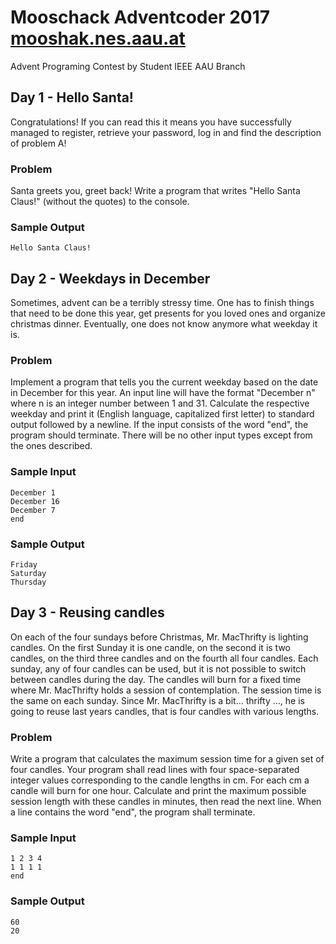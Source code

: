 # Mooschack Adventcoder 2017 [mooshak.nes.aau.at](http://mooshak.nes.aau.at)

Advent Programing Contest by Student IEEE AAU Branch

## Day 1 - Hello Santa!

Congratulations! If you can read this it means you have successfully managed to register, retrieve your password, log in and find the description of problem A!

### Problem

Santa greets you, greet back! Write a program that writes "Hello Santa Claus!" (without the quotes) to the console.

### Sample Output

`Hello Santa Claus!`

## Day 2 - Weekdays in December

Sometimes, advent can be a terribly stressy time. One has to finish things that need to be done this year, get presents for you loved ones and organize christmas dinner. Eventually, one does not know anymore what weekday it is.

### Problem

Implement a program that tells you the current weekday based on the date in December for this year. An input line will have the format "December n" where n is an integer number between 1 and 31. Calculate the respective weekday and print it (English language, capitalized first letter) to standard output followed by a newline. If the input consists of the word "end", the program should terminate. There will be no other input types except from the ones described.

### Sample Input

```
December 1
December 16
December 7
end
```

### Sample Output

```
Friday
Saturday
Thursday
```

## Day 3 - Reusing candles

On each of the four sundays before Christmas, Mr. MacThrifty is lighting candles. On the first Sunday it is one candle, on the second it is two candles, on the third three candles and on the fourth all four candles. Each sunday, any of four candles can be used, but it is not possible to switch between candles during the day. The candles will burn for a fixed time where Mr. MacThrifty holds a session of contemplation. The session time is the same on each sunday. Since Mr. MacThrifty is a bit... thrifty ..., he is going to reuse last years candles, that is four candles with various lengths.

### Problem

Write a program that calculates the maximum session time for a given set of four candles. Your program shall read lines with four space-separated integer values corresponding to the candle lengths in cm. For each cm a candle will burn for one hour. Calculate and print the maximum possible session length with these candles in minutes, then read the next line. When a line contains the word "end", the program shall terminate.

### Sample Input

```
1 2 3 4
1 1 1 1
end
```
### Sample Output

```
60
20
```
